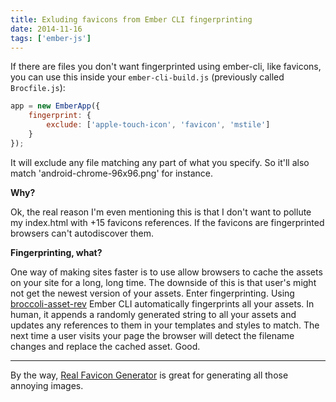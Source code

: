 ```yaml
---
title: Exluding favicons from Ember CLI fingerprinting
date: 2014-11-16
tags: ['ember-js']
---
```


If there are files you don't want fingerprinted using ember-cli, like favicons, you can use this inside your `ember-cli-build.js` (previously called `Brocfile.js`):

```JavaScript
app = new EmberApp({
	fingerprint: {
		exclude: ['apple-touch-icon', 'favicon', 'mstile']
	}
});
```

It will exclude any file matching any part of what you specify. So it'll also match 'android-chrome-96x96.png' for instance.

**Why?**

Ok, the real reason I'm even mentioning this is that I don't want to pollute my index.html with +15 favicons references. If the favicons are fingerprinted browsers can't autodiscover them.

**Fingerprinting, what?**

One way of making sites faster is to use allow browsers to cache the assets on your site for a long, long time. The downside of this is that user's might not get the newest version of your assets. Enter fingerprinting. Using [broccoli-asset-rev](https://github.com/rickharrison/broccoli-asset-rev) Ember CLI automatically fingerprints all your assets. In human, it appends a randomly generated string to all your assets and updates any references to them in your templates and styles to match. The next time a user visits your page the browser will detect the filename changes and replace the cached asset. Good.

* * *

By the way, [Real Favicon Generator](http://realfavicongenerator.net) is great for generating all those annoying images.
